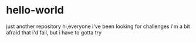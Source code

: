 # hello-world
just another repository
hi,everyone
i've been looking for challenges
i'm a bit afraid that i'd fail, but i have to gotta try
